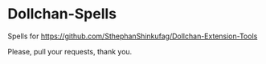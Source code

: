 # Dollchan-Spells
Spells for https://github.com/SthephanShinkufag/Dollchan-Extension-Tools

Please, pull your requests, thank you.
